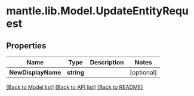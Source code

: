 # mantle.lib.Model.UpdateEntityRequest
## Properties

Name | Type | Description | Notes
------------ | ------------- | ------------- | -------------
**NewDisplayName** | **string** |  | [optional] 

[[Back to Model list]](../README.md#documentation-for-models) [[Back to API list]](../README.md#documentation-for-api-endpoints) [[Back to README]](../README.md)

